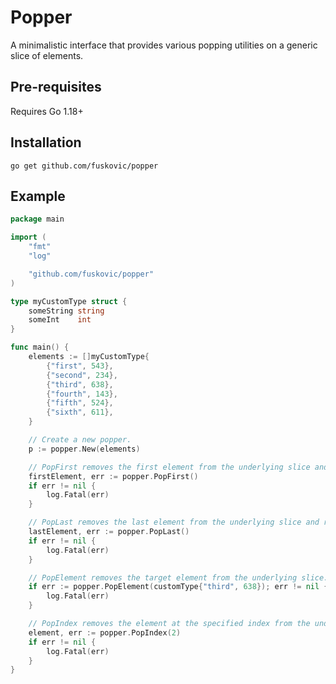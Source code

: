 # Popper

A minimalistic interface that provides various popping utilities on a generic slice of elements.

## Pre-requisites

Requires Go 1.18+

## Installation

    go get github.com/fuskovic/popper

## Example

```go
package main

import (
	"fmt"
	"log"

	"github.com/fuskovic/popper"
)

type myCustomType struct {
	someString string
	someInt    int
}

func main() {
    elements := []myCustomType{
        {"first", 543},
        {"second", 234},
        {"third", 638},
        {"fourth", 143},
        {"fifth", 524},
        {"sixth", 611},
    }

    // Create a new popper.
	p := popper.New(elements)

    // PopFirst removes the first element from the underlying slice and returns it.
	firstElement, err := popper.PopFirst()
	if err != nil {
		log.Fatal(err)
	}

    // PopLast removes the last element from the underlying slice and returns it.
	lastElement, err := popper.PopLast()
	if err != nil {
        log.Fatal(err)
	}

    // PopElement removes the target element from the underlying slice.
	if err := popper.PopElement(customType{"third", 638}); err != nil {
        log.Fatal(err)
	}

    // PopIndex removes the element at the specified index from the underlying slice and returns it.
	element, err := popper.PopIndex(2)
	if err != nil {
        log.Fatal(err)
	}
}
```